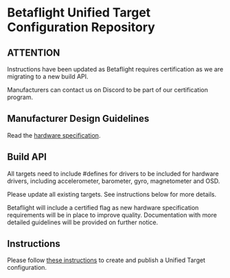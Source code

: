 # Betaflight Unified Target Configuration Repository


## ATTENTION

Instructions have been updated as Betaflight requires certification as we are migrating to a new build API.

Manufacturers can contact us on Discord to be part of our certification program.


## Manufacturer Design Guidelines

Read the [hardware specification](https://github.com/betaflight/betaflight/blob/master/docs/Manafacturer%20Design%20Guidelines.md).


## Build API

All targets need to include #defines for drivers to be included for hardware drivers, including accelerometer, barometer, gyro, magnetometer and OSD.

Please update all existing targets. See instructions below for more details.

Betaflight will include a certified flag as new hardware specification requirements will be in place to improve quality. Documentation with more detailed guidelines will be provided on further notice.


## Instructions

Please follow [these instructions](https://github.com/betaflight/betaflight/blob/master/docs/TargetMaintenance/CreatingAUnifiedTarget.md) to create and publish a Unified Target configuration.
